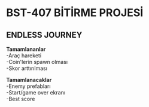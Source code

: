 # BST-407 BİTİRME PROJESİ
<h2> ENDLESS JOURNEY </h2>

<b>Tamamlananlar</b> <br> 
    -Araç hareketi <br>
    -Coin'lerin spawn olması <br>
    -Skor arttırılması <br>
 
<b>Tamamlanacaklar</b> <br> 
    -Enemy prefabları <br>
    -Start/game over ekranı <br>
    -Best score  <br>
    
 
